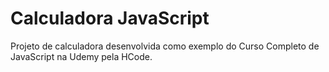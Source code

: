 # Calculadora JavaScript

Projeto de calculadora desenvolvida como exemplo do Curso Completo de JavaScript na Udemy pela HCode.
